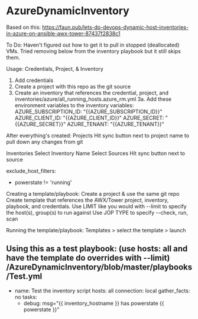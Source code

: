 # AzureDynamicInventory


Based on this:
https://faun.pub/lets-do-devops-dynamic-host-inventories-in-azure-on-ansible-awx-tower-87437f2838c1

To Do:
Haven't figured out how to get it to pull in stopped (deallocated) VMs. Tried removing below from the inventory playbook but it still skips them.

Usage:
Credentials, Project, & Inventory
1. Add credentials
2. Create a project with this repo as the git source
3. Create an inventory that references the credential, project, and inventories/azure/all_running_hosts.azure_rm.yml
3a. Add these environment variables to the inventory variables:
AZURE_SUBSCRIPTION_ID: "{{AZURE_SUBSCRIPTION_ID}}"
AZURE_CLIENT_ID: "{{AZURE_CLIENT_ID}}"
AZURE_SECRET: "{{AZURE_SECRET}}"
AZURE_TENANT: "{{AZURE_TENANT}}"

After everything's created: 
Projects
Hit sync button next to project name to pull down any changes from git

Inventories
Select Inventory Name
Select Sources
Hit sync button next to source

exclude_host_filters:
- powerstate != 'running'

Creating a template/playbook:
Create a project & use the same git repo
Create template that references the AWX/Tower project, inventory, playbook, and credentials.
Use LIMIT like you would with --limit to specify the host(s), group(s) to run against
Use JOP TYPE to specify --check, run, scan

Running the template/playbook:
Templates > select the template > launch

Using this as a test playbook: (use hosts: all and have the template do overrides with --limit)
/AzureDynamicInventory/blob/master/playbooks/Test.yml
---
- name: Test the inventory script
  hosts: all
  connection: local
  gather_facts: no
  tasks:
    - debug: msg="{{ inventory_hostname }} has powerstate {{ powerstate }}"
